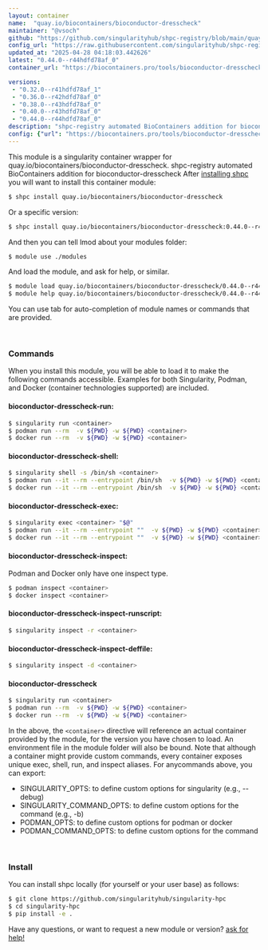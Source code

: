 ```yaml
---
layout: container
name:  "quay.io/biocontainers/bioconductor-dresscheck"
maintainer: "@vsoch"
github: "https://github.com/singularityhub/shpc-registry/blob/main/quay.io/biocontainers/bioconductor-dresscheck/container.yaml"
config_url: "https://raw.githubusercontent.com/singularityhub/shpc-registry/main/quay.io/biocontainers/bioconductor-dresscheck/container.yaml"
updated_at: "2025-04-28 04:18:03.442626"
latest: "0.44.0--r44hdfd78af_0"
container_url: "https://biocontainers.pro/tools/bioconductor-dresscheck"

versions:
 - "0.32.0--r41hdfd78af_1"
 - "0.36.0--r42hdfd78af_0"
 - "0.38.0--r43hdfd78af_0"
 - "0.40.0--r43hdfd78af_0"
 - "0.44.0--r44hdfd78af_0"
description: "shpc-registry automated BioContainers addition for bioconductor-dresscheck"
config: {"url": "https://biocontainers.pro/tools/bioconductor-dresscheck", "maintainer": "@vsoch", "description": "shpc-registry automated BioContainers addition for bioconductor-dresscheck", "latest": {"0.44.0--r44hdfd78af_0": "sha256:f9ca2232eb3f97710ff7575dc4a59557faa5f3c2fe5a8d89dbf3c3fe2cf68063"}, "tags": {"0.32.0--r41hdfd78af_1": "sha256:a6b60f491207265ca64c2c1006cc982dcb96824808c3d93bf8b8b05f6b30680a", "0.36.0--r42hdfd78af_0": "sha256:1db4d8702861c425f96fec761f493e63837aaa9fee453c1506e966ca9e7aa5ee", "0.38.0--r43hdfd78af_0": "sha256:abe1d6e02702f0f24fe3937a0db2ec3251e1322dc2c83d567b27c2e51042c719", "0.40.0--r43hdfd78af_0": "sha256:309226696f6e5128a6cefae1ca44870c5d060f42f1615419ebddc6bd9237e047", "0.44.0--r44hdfd78af_0": "sha256:f9ca2232eb3f97710ff7575dc4a59557faa5f3c2fe5a8d89dbf3c3fe2cf68063"}, "docker": "quay.io/biocontainers/bioconductor-dresscheck"}
---
```


This module is a singularity container wrapper for quay.io/biocontainers/bioconductor-dresscheck.
shpc-registry automated BioContainers addition for bioconductor-dresscheck
After [installing shpc](#install) you will want to install this container module:


```bash
$ shpc install quay.io/biocontainers/bioconductor-dresscheck
```

Or a specific version:

```bash
$ shpc install quay.io/biocontainers/bioconductor-dresscheck:0.44.0--r44hdfd78af_0
```

And then you can tell lmod about your modules folder:

```bash
$ module use ./modules
```

And load the module, and ask for help, or similar.

```bash
$ module load quay.io/biocontainers/bioconductor-dresscheck/0.44.0--r44hdfd78af_0
$ module help quay.io/biocontainers/bioconductor-dresscheck/0.44.0--r44hdfd78af_0
```

You can use tab for auto-completion of module names or commands that are provided.

<br>

### Commands

When you install this module, you will be able to load it to make the following commands accessible.
Examples for both Singularity, Podman, and Docker (container technologies supported) are included.

#### bioconductor-dresscheck-run:

```bash
$ singularity run <container>
$ podman run --rm  -v ${PWD} -w ${PWD} <container>
$ docker run --rm  -v ${PWD} -w ${PWD} <container>
```

#### bioconductor-dresscheck-shell:

```bash
$ singularity shell -s /bin/sh <container>
$ podman run --it --rm --entrypoint /bin/sh  -v ${PWD} -w ${PWD} <container>
$ docker run --it --rm --entrypoint /bin/sh  -v ${PWD} -w ${PWD} <container>
```

#### bioconductor-dresscheck-exec:

```bash
$ singularity exec <container> "$@"
$ podman run --it --rm --entrypoint ""  -v ${PWD} -w ${PWD} <container> "$@"
$ docker run --it --rm --entrypoint ""  -v ${PWD} -w ${PWD} <container> "$@"
```

#### bioconductor-dresscheck-inspect:

Podman and Docker only have one inspect type.

```bash
$ podman inspect <container>
$ docker inspect <container>
```

#### bioconductor-dresscheck-inspect-runscript:

```bash
$ singularity inspect -r <container>
```

#### bioconductor-dresscheck-inspect-deffile:

```bash
$ singularity inspect -d <container>
```



#### bioconductor-dresscheck

```bash
$ singularity run <container>
$ podman run --rm  -v ${PWD} -w ${PWD} <container>
$ docker run --rm  -v ${PWD} -w ${PWD} <container>
```


In the above, the `<container>` directive will reference an actual container provided
by the module, for the version you have chosen to load. An environment file in the
module folder will also be bound. Note that although a container
might provide custom commands, every container exposes unique exec, shell, run, and
inspect aliases. For anycommands above, you can export:

 - SINGULARITY_OPTS: to define custom options for singularity (e.g., --debug)
 - SINGULARITY_COMMAND_OPTS: to define custom options for the command (e.g., -b)
 - PODMAN_OPTS: to define custom options for podman or docker
 - PODMAN_COMMAND_OPTS: to define custom options for the command

<br>

### Install

You can install shpc locally (for yourself or your user base) as follows:

```bash
$ git clone https://github.com/singularityhub/singularity-hpc
$ cd singularity-hpc
$ pip install -e .
```

Have any questions, or want to request a new module or version? [ask for help!](https://github.com/singularityhub/singularity-hpc/issues)
